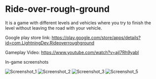 # Ride-over-rough-ground

It is a game with different levels and vehicles where you try to finish the level without leaving the road with your vehicle.

Google play store link: https://play.google.com/store/apps/details?id=com.LightningDev.Rideoverroughground

Gameplay Video: https://www.youtube.com/watch?v=ajl7Rh9yabI


In-game screenshots

![Screenshot_1](https://user-images.githubusercontent.com/86557293/168331222-feec2459-66a1-42ae-94ea-7c579d9b437c.png)
![Screenshot_2](https://user-images.githubusercontent.com/86557293/168331239-026d6b52-bb26-493d-bfdb-e7507f379c3c.png)
![Screenshot_3](https://user-images.githubusercontent.com/86557293/168331248-c0bb05c5-7537-4857-8b55-c32390a45712.png)
![Screenshot_5](https://user-images.githubusercontent.com/86557293/168331262-ecaf4876-2237-4eac-a5bc-0ea2fc946530.png)
